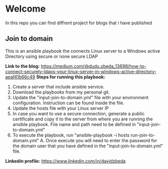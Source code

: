 # Welcome
In this repo you can find diffrent project for blogs that i have published 

## Join to domain
This is an ansible playbook the connects Linux server to a Windows active Directory using secure or none secure LDAP

**Link to the blog:** https://medium.com/@dudu.zbeda_13698/how-to-connect-securely-ldaps-your-linux-server-in-windows-active-directory-aeaf41b66c49
**Steps for running this playbook:**
1. Create a server that include ansible service. 
2. Download the playbooks from my personal git.
3. Update the "input-join-to-domain.yml" file with your environment configuration. Instruction can be found inside the file. 
4. Update the hosts file with your Linux server IP
5. In case you want to use a secure connection, generate a public certificate and copy it to the server from where you are running the ansible playbook. File name and path need to be defined in "input-join-to-domain.yml"
6. To execute the playbook, run "ansible-playbook -i hosts run-join-to-domain.yml"
    A. Once  execute you will need to enter the password for the domain user that you have defined in the "input-join-to-domain.yml" file.



**Linkedin profile:**   https://www.linkedin.com/in/davidzbeda
